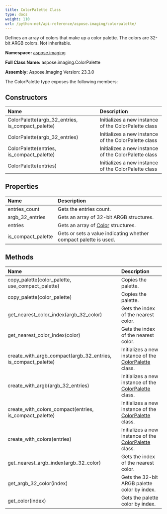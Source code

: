 ```yaml
---
title: ColorPalette Class
type: docs
weight: 110
url: /python-net/api-reference/aspose.imaging/colorpalette/
---
```


Defines an array of colors that make up a color palette. The colors are 32-bit ARGB colors. Not inheritable.

**Namespace:** [aspose.imaging](/imaging/python-net/api-reference/aspose.imaging/)

**Full Class Name:** aspose.imaging.ColorPalette

**Assembly:**  Aspose.Imaging Version: 23.3.0

The ColorPalette type exposes the following members:
## **Constructors**
|**Name**|**Description**|
| :- | :- |
|ColorPalette(argb_32_entries, is_compact_palette)|Initializes a new instance of the ColorPalette class|
|ColorPalette(argb_32_entries)|Initializes a new instance of the ColorPalette class|
|ColorPalette(entries, is_compact_palette)|Initializes a new instance of the ColorPalette class|
|ColorPalette(entries)|Initializes a new instance of the ColorPalette class|
## **Properties**
|**Name**|**Description**|
| :- | :- |
|entries_count|Gets the entries count.|
|argb_32_entries|Gets an array of 32-bit ARGB structures.|
|entries|Gets an array of [Color](/imaging/python-net/api-reference/aspose.imaging/color/) structures.|
|is_compact_palette|Gets or sets a value indicating whether compact palette is used.|
## **Methods**
|**Name**|**Description**|
| :- | :- |
|copy_palette(color_palette, use_compact_palette)|Copies the palette.|
|copy_palette(color_palette)|Copies the palette.|
|get_nearest_color_index(argb_32_color)|Gets the index of the nearest color.|
|get_nearest_color_index(color)|Gets the index of the nearest color.|
|create_with_argb_compact(argb_32_entries, is_compact_palette)|Initializes a new instance of the [ColorPalette](/imaging/python-net/api-reference/aspose.imaging/colorpalette/) class.|
|create_with_argb(argb_32_entries)|Initializes a new instance of the [ColorPalette](/imaging/python-net/api-reference/aspose.imaging/colorpalette/) class.|
|create_with_colors_compact(entries, is_compact_palette)|Initializes a new instance of the [ColorPalette](/imaging/python-net/api-reference/aspose.imaging/colorpalette/) class.|
|create_with_colors(entries)|Initializes a new instance of the [ColorPalette](/imaging/python-net/api-reference/aspose.imaging/colorpalette/) class.|
|get_nearest_argb_index(argb_32_color)|Gets the index of the nearest color.|
|get_argb_32_color(index)|Gets the 32-bit ARGB palette color by index.|
|get_color(index)|Gets the palette color by index.|
